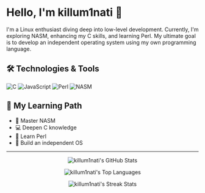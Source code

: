 <!-- Header Section -->
# Hello, I'm killum1nati 👾

I'm a Linux enthusiast diving deep into low-level development. Currently, I'm exploring NASM, enhancing my C skills, and learning Perl. My ultimate goal is to develop an independent operating system using my own programming language.

## 🛠️ Technologies & Tools

![C](https://img.shields.io/badge/-C-00599C?style=flat&logo=c&logoColor=white)
![JavaScript](https://img.shields.io/badge/-JavaScript-F7DF1E?style=flat&logo=javascript&logoColor=black)
![Perl](https://img.shields.io/badge/-Perl-39457E?style=flat&logo=perl&logoColor=white)
![NASM](https://img.shields.io/badge/-NASM-000000?style=flat&logo=assembly&logoColor=white)

## 🎯 My Learning Path

- 🧠 Master NASM
- 💻 Deepen C knowledge
- 🐪 Learn Perl
- 🚀 Build an independent OS

---

<!-- Centered Statistics Section -->
<p align="center">
  <img src="https://github-readme-stats.vercel.app/api?username=killum1nati&show_icons=true&theme=dark&hide_title=true" alt="killum1nati's GitHub Stats" />
</p>

<p align="center">
  <img src="https://github-readme-stats.vercel.app/api/top-langs/?username=killum1nati&layout=compact&theme=dark" alt="killum1nati's Top Languages" />
</p>

<p align="center">
  <img src="https://streak-stats.demolab.com/?user=killum1nati&theme=dark&hide_border=true" alt="killum1nati's Streak Stats" />
</p>
